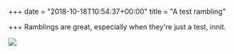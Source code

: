 +++
date = "2018-10-18T10:54:37+00:00"
title = "A test rambling"

+++
Ramblings are great, especially when they're just a test, innit.

![](/uploads/1841041.jpg)
